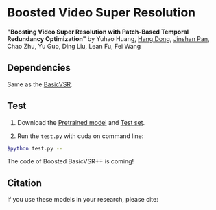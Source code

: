 # Boosted Video Super Resolution
**"Boosting Video Super Resolution with Patch-Based Temporal Redundancy Optimization"** 
by Yuhao Huang, [Hang Dong](https://sites.google.com/view/hdong/%E9%A6%96%E9%A1%B5), [Jinshan Pan](https://jspan.github.io/), Chao Zhu, Yu Guo, Ding Liu, Lean Fu, Fei Wang

## Dependencies
Same as the [BasicVSR](https://github.com/open-mmlab/mmediting).

## Test
1. Download the [Pretrained model]() and [Test set](https://pan.baidu.com/s/1KOD4PxdOd9m-9QMuwnarlA 
).

2. Run the ``test.py`` with cuda on command line: 
```bash
$python test.py --
```

The code of Boosted BasicVSR++ is coming!

## Citation

If you use these models in your research, please cite:

	
